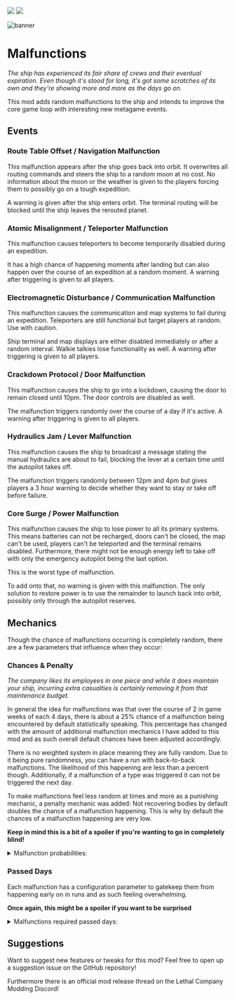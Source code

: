 
<img src="https://img.shields.io/badge/version-1.7.1-0AF" /></a>
<img src="https://img.shields.io/badge/lc--version-v49-000" /></a>

![banner](https://github.com/zealsprince/lc-malfunctions/assets/1859270/f2d781e8-2b79-4d80-9e49-d688cc7b99f2)

# Malfunctions #

*The ship has experienced its fair share of crews and their eventual expiration. Even though it's stood for long, it's got some scratches of its own and they're showing more and more as the days go on.*

This mod adds random malfunctions to the ship and intends to improve the core game loop with interesting new metagame events.

## Events ##

### Route Table Offset / Navigation Malfunction ###

This malfunction appears after the ship goes back into orbit. It overwrites all routing commands and steers the ship to a random moon at no cost. No information about the moon or the weather is given to the players forcing them to possibly go on a tough expedition.

A warning is given after the ship enters orbit. The terminal routing will be blocked until the ship leaves the rerouted planet.

### Atomic Misalignment / Teleporter Malfunction ###

This malfunction causes teleporters to become temporarily disabled during an expedition.

It has a high chance of happening moments after landing but can also happen over the course of an expedition at a random moment. A warning after triggering is given to all players.

### Electromagnetic Disturbance / Communication Malfunction ###

This malfunction causes the communication and map systems to fail during an expedition. Teleporters are still functional but target players at random. Use with caution.

Ship terminal and map displays are either disabled immediately or after a random interval. Walkie talkies lose functionality as well. A warning after triggering is given to all players. 

### Crackdown Protocol / Door Malfunction ###

This malfunction causes the ship to go into a lockdown, causing the door to remain closed until 10pm. The door controls are disabled as well.

The malfunction triggers randomly over the course of a day if it's active. A warning after triggering is given to all players.

### Hydraulics Jam / Lever Malfunction ###

This malfunction causes the ship to broadcast a message stating the manual hydraulics are about to fail, blocking the lever at a certain time until the autopilot takes off.

The malfunction triggers randomly between 12pm and 4pm but gives players a 3 hour warning to decide whether they want to stay or take off before failure.

### Core Surge / Power Malfunction ###

This malfunction causes the ship to lose power to all its primary systems. This means batteries can not be recharged, doors can't be closed, the map can't be used, players can't be teleported and the terminal remains disabled. Furthermore, there might not be enough energy left to take off with only the emergency autopilot being the last option.

This is the worst type of malfunction.

To add onto that, no warning is given with this malfunction. The only solution to restore power is to use the remainder to launch back into orbit, possibly only through the autopilot reserves.

## Mechanics ##

Though the chance of malfunctions occurring is completely random, there are a few parameters that influence when they occur:

### Chances & Penalty ###

*The company likes its employees in one piece and while it does maintain your ship, incurring extra casualties is certainly removing it from that maintenance budget.*

In general the idea for malfunctions was that over the course of 2 in game weeks of each 4 days, there is about a 25% chance of a malfunction being encountered by default statistically speaking. This percentage has changed with the amount of additional malfunction mechanics I have added to this mod and as such overall default chances have been adjusted accordingly.

There is no weighted system in place meaning they are fully random. Due to it being pure randomness, you can have a run with back-to-back malfunctions. The likelihood of this happening are less than a percent though. Additionally, if a malfunction of a type was triggered it can not be triggered the next day.

To make malfunctions feel less random at times and more as a punishing mechanic, a penalty mechanic was added: Not recovering bodies by default doubles the chance of a malfunction happening. This is why by default the chances of a malfunction happening are very low.

**Keep in mind this is a bit of a spoiler if you're wanting to go in completely blind!**

<details> 
  <summary>Malfunction probabilities:</summary>

- Navigation: 7.5%
- Teleporter: 7.5%
- Distortion: 5.0%
- Door: 3.0%
- Lever: 3.0%
- Power: 1.5%
</details>

### Passed Days ###

Each malfunction has a configuration parameter to gatekeep them from happening early on in runs and as such feeling overwhelming.

**Once again, this might be a spoiler if you want to be surprised**

<details> 
  <summary>Malfunctions required passed days:</summary>

- Navigation: 3 (Week 2)
- Teleporter: 11 (Week 4)
- Distortion: 3 (Week 2)
- Door: 7 (Week 3)
- Lever: 0 (Week 1)
- Power: 11 (Week 4)
</details>

## Suggestions ##

Want to suggest new features or tweaks for this mod? Feel free to open up a suggestion issue on the GitHub repository!

Furthermore there is an official mod release thread on the Lethal Company Modding Discord!